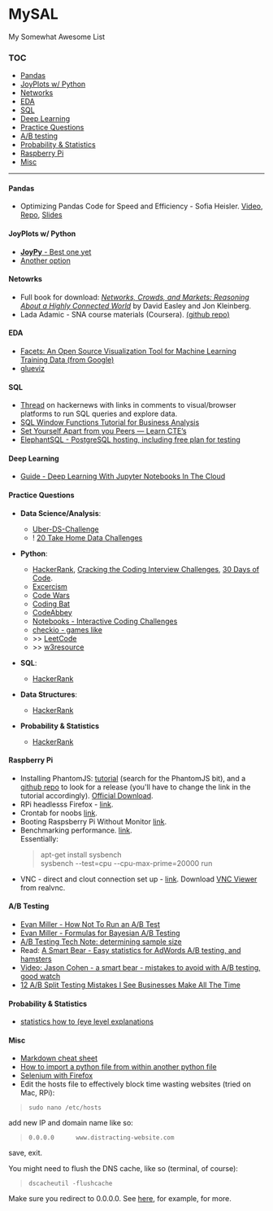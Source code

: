 # MySAL
My Somewhat Awesome List


### TOC
+ [Pandas](https://github.com/mlcoursework/mysal/blob/master/README.md#pandas)
+ [JoyPlots w/ Python](https://github.com/mlcoursework/mysal/blob/master/README.md#joyplots-w-python)
+ [Networks](https://github.com/mlcoursework/mysal/blob/master/README.md#netowrks)
+ [EDA](https://github.com/mlcoursework/mysal/blob/master/README.md#eda)
+ [SQL](https://github.com/mlcoursework/mysal/blob/master/README.md#sql)
+ [Deep Learning](https://github.com/mlcoursework/mysal/blob/master/README.md#deep-learning)
+ [Practice Questions](https://github.com/mlcoursework/mysal/blob/master/README.md#practice-questions)
+ [A/B testing](https://github.com/mlcoursework/mysal/blob/master/README.md#ab-testing)
+ [Probability & Statistics](https://github.com/mlcoursework/mysal/blob/master/README.md#probability--statistics)
+ [Raspberry Pi](https://github.com/mlcoursework/mysal/blob/master/README.md#raspberry-pi)
+ [Misc](https://github.com/mlcoursework/mysal/blob/master/README.md#misc)

---

#### Pandas
+ Optimizing Pandas Code for Speed and Efficiency - Sofia Heisler. [Video](https://www.youtube.com/watch?v=HN5d490_KKk), [Repo](https://github.com/sversh/pycon2017-optimizing-pandas), [Slides](https://github.com/sversh/pycon2017-optimizing-pandas/blob/master/PyCon%20presentation.pdf)


#### JoyPlots w/ Python
+ [**JoyPy** - Best one yet](https://github.com/sbebo/joypy)
+ [Another option](https://github.com/daguiam/pyjoyplot)


#### Netowrks

+ Full book for download: [_Networks, Crowds, and Markets: Reasoning About a Highly Connected World_](http://www.cs.cornell.edu/home/kleinber/networks-book/) by David Easley and Jon Kleinberg.
+ Lada Adamic - SNA course materials (Coursera). [(github repo)](https://github.com/ladamalina/coursera-sna)


#### EDA
+ [Facets: An Open Source Visualization Tool for Machine Learning Training Data (from Google)](https://research.googleblog.com/2017/07/facets-open-source-visualization-tool.html)
+ [glueviz](http://glueviz.org/)


#### SQL
+ [Thread](https://news.ycombinator.com/item?id=14300038) on hackernews with links in comments to visual/browser platforms to run SQL queries and explore data.
+ [SQL Window Functions Tutorial for Business Analysis](https://blog.statsbot.co/sql-window-functions-tutorial-b5075b87d129)
+ [Set Yourself Apart from you Peers — Learn CTE’s](https://www.essentialsql.com/introduction-common-table-expressions-ctes/)
+ [ElephantSQL - PostgreSQL hosting, including free plan for testing](https://www.elephantsql.com/)

#### Deep Learning
+ [Guide - Deep Learning With Jupyter Notebooks In The Cloud](https://www.datacamp.com/community/tutorials/deep-learning-jupyter-aws)


#### Practice Questions

+ **Data Science/Analysis**:
  + [Uber-DS-Challenge](https://github.com/bjherger/Uber-DS-Challenge/blob/master/docs/instructions/DSInterviewChallengeV_2_4.pdf)
  + ! [20 Take Home Data Challenges](https://github.com/eliekawerk/TakeHomeDataChallenges)
  
+ **Python**:
  + [HackerRank](https://www.hackerrank.com/domains/python/py-introduction), [Cracking the Coding Interview Challenges](https://www.hackerrank.com/domains/tutorials/cracking-the-coding-interview), [30 Days of Code](https://www.hackerrank.com/domains/tutorials/30-days-of-code).
  + [Excercism](http://exercism.io/languages/python/exercises)
  + [Code Wars](http://www.codewars.com/kata/563b662a59afc2b5120000c6/train/python)
  + [Coding Bat](http://codingbat.com/)
  + [CodeAbbey](http://www.codeabbey.com/index/task_list)
  + [Notebooks - Interactive Coding Challenges](https://github.com/donnemartin/interactive-coding-challenges)
  + [checkio - games like](https://py.checkio.org)
  + \>\> [LeetCode](https://leetcode.com/problemset/algorithms/)
  + \>\> [w3resource](https://www.w3resource.com/python-exercises/)
  
+ **SQL**:
  + [HackerRank](https://www.hackerrank.com/domains/sql/select)
  
+ **Data Structures**:
  + [HackerRank](https://www.hackerrank.com/domains/data-structures)
  
+ **Probability & Statistics**
  + [HackerRank](https://www.hackerrank.com/domains/tutorials/10-days-of-statistics)


#### Raspberry Pi
+ Installing PhantomJS: [tutorial](https://webanalyticsfordevelopers.com/2017/03/07/automating-tests/) (search for the PhantomJS bit), and a [github repo](https://github.com/fg2it/phantomjs-on-raspberry/releases/) to look for a release (you'll have to change the link in the tutorial accordingly). [Official Download](http://phantomjs.org/download.html).
+ RPi headlesss Firefox - [link](https://stackoverflow.com/a/25726038/5056689).
+ Crontab for noobs [link](https://thepihut.com/blogs/raspberry-pi-tutorials/34930820-running-things-regularly-cron).
+ Booting Raspsberry Pi Without Monitor [link](https://www.raspberrypi.org/forums/viewtopic.php?t=144926).
+ Benchmarking performance. [link](https://www.howtoforge.com/how-to-benchmark-your-system-cpu-file-io-mysql-with-sysbench).<br>Essentially:
    > apt-get install sysbench <br>
    > sysbench --test=cpu --cpu-max-prime=20000 run
+ VNC - direct and clout connection set up - [link](https://www.raspberrypi.org/documentation/remote-access/vnc/). Download [VNC Viewer](https://www.realvnc.com/en/connect/download/viewer/) from realvnc.


#### A/B Testing
+ [Evan Miller - How Not To Run an A/B Test](https://www.evanmiller.org/how-not-to-run-an-ab-test.html)
+ [Evan Miller - Formulas for Bayesian A/B Testing](https://www.evanmiller.org/bayesian-ab-testing.html)
+ [A/B Testing Tech Note: determining sample size](https://signalvnoise.com/posts/3004-ab-testing-tech-note-determining-sample-size)
+ Read: [A Smart Bear - Easy statistics for AdWords A/B testing, and hamsters](https://blog.asmartbear.com/easy-statistics-for-adwords-ab-testing-and-hamsters.html)
+ [Video: Jason Cohen - a smart bear - mistakes to avoid with A/B testing, good watch](https://vimeo.com/54004040)
+ [12 A/B Split Testing Mistakes I See Businesses Make All The Time](https://conversionxl.com/blog/12-ab-split-testing-mistakes-i-see-businesses-make-all-the-time/)


#### Probability & Statistics
+ [statistics how to (eye level explanations](http://www.statisticshowto.com/)


#### Misc
+ [Markdown cheat sheet](https://github.com/adam-p/markdown-here/wiki/Markdown-Cheatsheet)
+ [How to import a python file from within another python file](https://stackoverflow.com/a/20749411/5056689)
+ [Selenium with Firefox](https://raspberrypi.stackexchange.com/a/39915)
+ Edit the hosts file to effectively block time wasting websites (tried on Mac, RPi):

> `sudo nano /etc/hosts`

add new IP and domain name like so:

> `0.0.0.0      www.distracting-website.com`

save, exit.

You might need to flush the DNS cache, like so (terminal, of course):

> `dscacheutil -flushcache`

Make sure you redirect to 0.0.0.0. See [here](https://www.webnots.com/how-to-edit-hosts-file-in-mac-os-x/), for example, for more.
